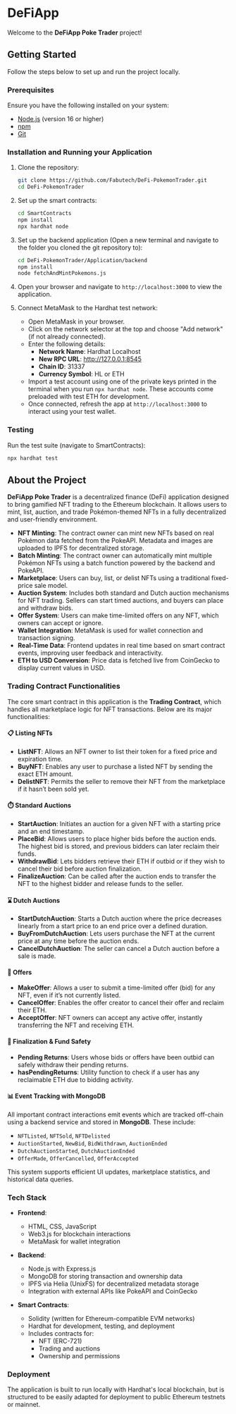 # DeFiApp

Welcome to the **DeFiApp Poke Trader** project!

## Getting Started

Follow the steps below to set up and run the project locally.

### Prerequisites

Ensure you have the following installed on your system:
- [Node.js](https://nodejs.org/) (version 16 or higher)
- [npm](https://www.npmjs.com/)
- [Git](https://git-scm.com/)

### Installation and Running your Application

1. Clone the repository:
    ```bash
    git clone https://github.com/Fabutech/DeFi-PokemonTrader.git
    cd DeFi-PokemonTrader
    ```

2. Set up the smart contracts:
    ```bash
    cd SmartContracts
    npm install
    npx hardhat node
    ```

3. Set up the backend application (Open a new terminal and navigate to the folder you cloned the git repository to):
    ```bash
    cd DeFi-PokemonTrader/Application/backend
    npm install
    node fetchAndMintPokemons.js
    ```

4. Open your browser and navigate to `http://localhost:3000` to view the application.

5. Connect MetaMask to the Hardhat test network:
   - Open MetaMask in your browser.
   - Click on the network selector at the top and choose "Add network" (if not already connected).
   - Enter the following details:
     - **Network Name**: Hardhat Localhost
     - **New RPC URL**: http://127.0.0.1:8545
     - **Chain ID**: 31337
     - **Currency Symbol**: HL or ETH
   - Import a test account using one of the private keys printed in the terminal when you run `npx hardhat node`. These accounts come preloaded with test ETH for development.
   - Once connected, refresh the app at `http://localhost:3000` to interact using your test wallet.

### Testing

Run the test suite (navigate to SmartContracts):
```bash
npx hardhat test
```

## About the Project

**DeFiApp Poke Trader** is a decentralized finance (DeFi) application designed to bring gamified NFT trading to the Ethereum blockchain. It allows users to mint, list, auction, and trade Pokémon-themed NFTs in a fully decentralized and user-friendly environment.

- **NFT Minting**: The contract owner can mint new NFTs based on real Pokémon data fetched from the PokeAPI. Metadata and images are uploaded to IPFS for decentralized storage.
- **Batch Minting**: The contract owner can automatically mint multiple Pokémon NFTs using a batch function powered by the backend and PokeAPI.
- **Marketplace**: Users can buy, list, or delist NFTs using a traditional fixed-price sale model.
- **Auction System**: Includes both standard and Dutch auction mechanisms for NFT trading. Sellers can start timed auctions, and buyers can place and withdraw bids.
- **Offer System**: Users can make time-limited offers on any NFT, which owners can accept or ignore.
- **Wallet Integration**: MetaMask is used for wallet connection and transaction signing.
- **Real-Time Data**: Frontend updates in real time based on smart contract events, improving user feedback and interactivity.
- **ETH to USD Conversion**: Price data is fetched live from CoinGecko to display current values in USD.

### Trading Contract Functionalities

The core smart contract in this application is the **Trading Contract**, which handles all marketplace logic for NFT transactions. Below are its major functionalities:

#### 📋 Listing NFTs

- **ListNFT**: Allows an NFT owner to list their token for a fixed price and expiration time.
- **BuyNFT**: Enables any user to purchase a listed NFT by sending the exact ETH amount.
- **DelistNFT**: Permits the seller to remove their NFT from the marketplace if it hasn’t been sold yet.

#### ⏱️ Standard Auctions

- **StartAuction**: Initiates an auction for a given NFT with a starting price and an end timestamp.
- **PlaceBid**: Allows users to place higher bids before the auction ends. The highest bid is stored, and previous bidders can later reclaim their funds.
- **WithdrawBid**: Lets bidders retrieve their ETH if outbid or if they wish to cancel their bid before auction finalization.
- **FinalizeAuction**: Can be called after the auction ends to transfer the NFT to the highest bidder and release funds to the seller.

#### ⌛ Dutch Auctions

- **StartDutchAuction**: Starts a Dutch auction where the price decreases linearly from a start price to an end price over a defined duration.
- **BuyFromDutchAuction**: Lets users purchase the NFT at the current price at any time before the auction ends.
- **CancelDutchAuction**: The seller can cancel a Dutch auction before a sale is made.

#### 💬 Offers

- **MakeOffer**: Allows a user to submit a time-limited offer (bid) for any NFT, even if it’s not currently listed.
- **CancelOffer**: Enables the offer creator to cancel their offer and reclaim their ETH.
- **AcceptOffer**: NFT owners can accept any active offer, instantly transferring the NFT and receiving ETH.

#### 🧾 Finalization & Fund Safety

- **Pending Returns**: Users whose bids or offers have been outbid can safely withdraw their pending returns.
- **hasPendingReturns**: Utility function to check if a user has any reclaimable ETH due to bidding activity.

#### 📊 Event Tracking with MongoDB

All important contract interactions emit events which are tracked off-chain using a backend service and stored in **MongoDB**. These include:
- `NFTListed`, `NFTSold`, `NFTDelisted`
- `AuctionStarted`, `NewBid`, `BidWithdrawn`, `AuctionEnded`
- `DutchAuctionStarted`, `DutchAuctionEnded`
- `OfferMade`, `OfferCancelled`, `OfferAccepted`

This system supports efficient UI updates, marketplace statistics, and historical data queries.

### Tech Stack

- **Frontend**:
  - HTML, CSS, JavaScript
  - Web3.js for blockchain interactions
  - MetaMask for wallet integration

- **Backend**:
  - Node.js with Express.js
  - MongoDB for storing transaction and ownership data
  - IPFS via Helia (UnixFS) for decentralized metadata storage
  - Integration with external APIs like PokeAPI and CoinGecko

- **Smart Contracts**:
  - Solidity (written for Ethereum-compatible EVM networks)
  - Hardhat for development, testing, and deployment
  - Includes contracts for:
    - NFT (ERC-721)
    - Trading and auctions
    - Ownership and permissions

### Deployment

The application is built to run locally with Hardhat's local blockchain, but is structured to be easily adapted for deployment to public Ethereum testnets or mainnet.
